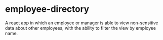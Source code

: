 # employee-directory
A react app in which an employee or manager is able to view non-sensitive data about other employees, with the ability to filter the view by employee name.
